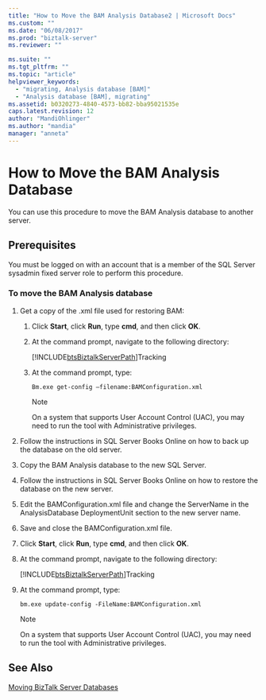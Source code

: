 ```yaml
---
title: "How to Move the BAM Analysis Database2 | Microsoft Docs"
ms.custom: ""
ms.date: "06/08/2017"
ms.prod: "biztalk-server"
ms.reviewer: ""

ms.suite: ""
ms.tgt_pltfrm: ""
ms.topic: "article"
helpviewer_keywords: 
  - "migrating, Analysis database [BAM]"
  - "Analysis database [BAM], migrating"
ms.assetid: b0320273-4840-4573-bb82-bba95021535e
caps.latest.revision: 12
author: "MandiOhlinger"
ms.author: "mandia"
manager: "anneta"
---
```

# How to Move the BAM Analysis Database
You can use this procedure to move the BAM Analysis database to another server.  
  
## Prerequisites  
 You must be logged on with an account that is a member of the SQL Server sysadmin fixed server role to perform this procedure.  
  
### To move the BAM Analysis database  
  
1.  Get a copy of the .xml file used for restoring BAM:  
  
    1.  Click **Start**, click **Run**, type **cmd**, and then click **OK**.  
  
    2.  At the command prompt, navigate to the following directory:  
  
         [!INCLUDE[btsBiztalkServerPath](../includes/btsbiztalkserverpath-md.md)]Tracking  
  
    3.  At the command prompt, type:  
  
        ```  
        Bm.exe get-config –filename:BAMConfiguration.xml  
        ```  
  
        > [!NOTE]
        >  On a system that supports User Account Control (UAC), you may need to run the tool with Administrative privileges.  
  
2.  Follow the instructions in SQL Server Books Online on how to back up the database on the old server.  
  
3.  Copy the BAM Analysis database to the new SQL Server.  
  
4.  Follow the instructions in SQL Server Books Online on how to restore the database on the new server.  
  
5.  Edit the BAMConfiguration.xml file and change the ServerName in the AnalysisDatabase DeploymentUnit section to the new server name.  
  
6.  Save and close the BAMConfiguration.xml file.  
  
7.  Click **Start**, click **Run**, type **cmd**, and then click **OK**.  
  
8.  At the command prompt, navigate to the following directory:  
  
     [!INCLUDE[btsBiztalkServerPath](../includes/btsbiztalkserverpath-md.md)]Tracking  
  
9. At the command prompt, type:  
  
    ```  
    bm.exe update-config -FileName:BAMConfiguration.xml  
    ```  
  
    > [!NOTE]
    >  On a system that supports User Account Control (UAC), you may need to run the tool with Administrative privileges.  
  
## See Also  
 [Moving BizTalk Server Databases](../core/moving-biztalk-server-databases.md)